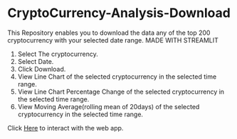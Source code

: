# CryptoCurrency-Analysis-Download
This Repository enables you to download the data any of the top 200 cryptocurrency with your selected date range.
MADE WITH STREAMLIT

1. Select The cryptocurrency.
2. Select Date.
3. Click Download.
4. View Line Chart of the selected cryptocurrency in the selected time range.
5. View Line Chart Percentage Change of the selected cryptocurrency in the selected time range.
6. View Moving Average(rolling mean of 20days) of the selected cryptocurrency in the selected time range.

Click [Here](https://share.streamlit.io/hakymulla/cryptocurrency-analysis-download/main/crypto_app.py) to interact with the web app.
